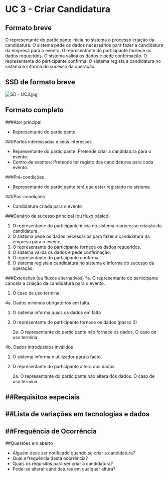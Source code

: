 # UC 3 - Criar Candidatura

##	Formato breve
O representante do participante inicia no sistema o processo criação da candidatura.
O sistema pede os dados necessários para fazer a candidatura da empresa para o evento.
O representante do participante fornece os dados requeridos.
O sistema valida os dados e pede confirmação.
O representante do participante confirma.
O sistema regista a candidatura no sistema e informa do sucesso da operação.

##	SSD de formato breve

![SD - UC3.jpg](https://bitbucket.org/repo/goXzaB/images/3110758728-SD%20-%20UC3.jpg)
 
##	Formato completo
###Ator principal
* Representante do participante


###Partes interessadas e seus interesses
* Representante do participante: Pretende criar a candidatura para o evento.
* Centro de eventos: Pretende ter registo das candidaturas para cada evento.

###Pré-condições
* Representante do participante terá que estar registado no sistema


###Pós-condições
* Candidatura criada para o evento


###Cenário de sucesso principal (ou fluxo básico)
1. O representante do participante inicia no sistema o processo criação da candidatura.
2. O sistema pede os dados necessários para fazer a candidatura da empresa para o evento.
3. O representante do participante fornece os dados requeridos.
4. O sistema valida os dados e pede confirmação.
5. O representante do participante confirma.
6. O sistema regista a candidatura no sistema e informa do sucesso da operação.


###Extensões (ou fluxos alternativos)
*a. O representante do participante cancela a criação da candidatura para o evento.

1. O caso de uso termina.

4a. Dados mínimos obrigatórios em falta.

1. O sistema informa quais os dados em falta

2. O representante do participante fornece os dados (passo 3)

	2a. O representante do participante não fornece os dados. O caso de uso termina

4b. Dados introduzidos inválidos	

1. O sistema informa o utilizador para o facto.

2. O representante do participante altera dos dados.

	2a. O representante do participante não altera dos dados. O caso de uso termina.

##Requisitos especiais
-

##Lista de variações em tecnologias e dados
-

##Frequência de Ocorrência
-

##Questões em aberto
* Alguém deve ser notificado quando se criar a candidatura? 
* Qual a frequência desta ocorrência?
* Quais os requisitos para ser criar a candidatura?
* Pode-se alterar candidaturas em qualquer altura?